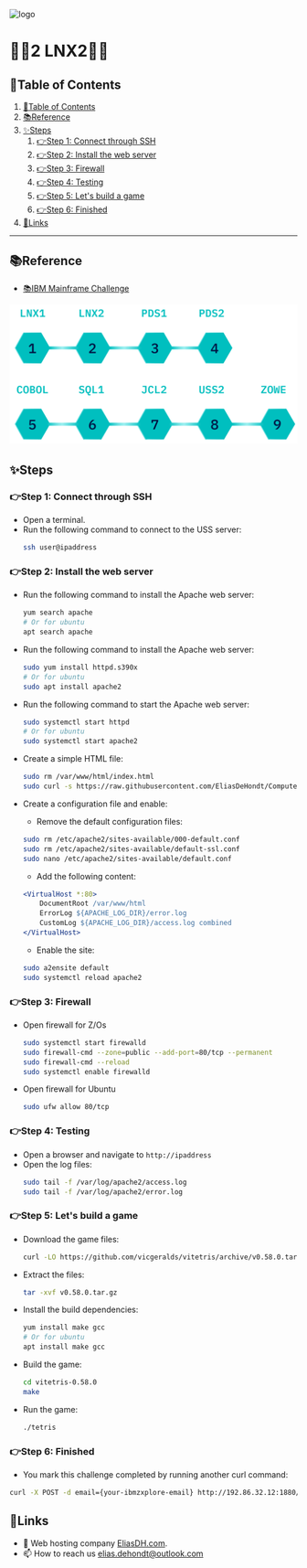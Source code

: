 ![logo](https://eliasdh.com/assets/media/images/logo-github.png)
# 💙🤍2 LNX2🤍💙

## 📘Table of Contents

1. [📘Table of Contents](#📘table-of-contents)
2. [📚Reference](#📚reference)
3. [✨Steps](#✨steps)
    1. [👉Step 1: Connect through SSH](#👉step-1-connect-through-ssh)
    2. [👉Step 2: Install the web server](#👉step-2-install-the-web-server)
    3. [👉Step 3: Firewall](#👉step-3-firewall)
    4. [👉Step 4: Testing](#👉step-4-testing)
    5. [👉Step 5: Let's build a game](#👉step-5-lets-build-a-game)
    6. [👉Step 6: Finished](#👉step-6-finished)
4. [🔗Links](#🔗links)

---

## 📚Reference

- [📚IBM Mainframe Challenge](https://ibmzxplore-static.s3.eu-gb.cloud-object-storage.appdomain.cloud/LNX2.pdf)

![IBM Fundamentals](/Images/IBM-Advanced.png)

## ✨Steps

### 👉Step 1: Connect through SSH

- Open a terminal.
- Run the following command to connect to the USS server:
  ```bash
  ssh user@ipaddress
  ```

### 👉Step 2: Install the web server

- Run the following command to install the Apache web server:
    ```bash
    yum search apache
    # Or for ubuntu
    apt search apache
    ```

- Run the following command to install the Apache web server:
    ```bash
    sudo yum install httpd.s390x
    # Or for ubuntu
    sudo apt install apache2
    ```

- Run the following command to start the Apache web server:
    ```bash
    sudo systemctl start httpd
    # Or for ubuntu
    sudo systemctl start apache2
    ```

- Create a simple HTML file:
    ```bash
    sudo rm /var/www/html/index.html
    sudo curl -s https://raw.githubusercontent.com/EliasDeHondt/ComputerSystems3-ISB/main/Html/index.html -o /var/www/index.html
    ```

- Create a configuration file and enable:
    - Remove the default configuration files:
    ```bash
    sudo rm /etc/apache2/sites-available/000-default.conf
    sudo rm /etc/apache2/sites-available/default-ssl.conf
    sudo nano /etc/apache2/sites-available/default.conf
    ```
    - Add the following content:
    ```apache
    <VirtualHost *:80>
        DocumentRoot /var/www/html
        ErrorLog ${APACHE_LOG_DIR}/error.log
        CustomLog ${APACHE_LOG_DIR}/access.log combined
    </VirtualHost>
    ```
    - Enable the site:
    ```bash
    sudo a2ensite default
    sudo systemctl reload apache2
    ```

### 👉Step 3: Firewall

- Open firewall for Z/Os
    ```bash
    sudo systemctl start firewalld
    sudo firewall-cmd --zone=public --add-port=80/tcp --permanent
    sudo firewall-cmd --reload
    sudo systemctl enable firewalld
    ```
- Open firewall for Ubuntu
    ```bash
    sudo ufw allow 80/tcp
    ```

### 👉Step 4: Testing

- Open a browser and navigate to `http://ipaddress`
- Open the log files:
    ```bash
    sudo tail -f /var/log/apache2/access.log
    sudo tail -f /var/log/apache2/error.log
    ```

### 👉Step 5: Let's build a game

- Download the game files:
    ```bash
    curl -LO https://github.com/vicgeralds/vitetris/archive/v0.58.0.tar.gz
    ```
- Extract the files:
    ```bash
    tar -xvf v0.58.0.tar.gz
    ```
- Install the build dependencies:
    ```bash
    yum install make gcc
    # Or for ubuntu
    apt install make gcc
    ```
- Build the game:
    ```bash
    cd vitetris-0.58.0
    make
    ```
- Run the game:
    ```bash
    ./tetris
    ```

### 👉Step 6: Finished

- You mark this challenge completed by running another curl command:
```bash
curl -X POST -d email={your-ibmzxplore-email} http://192.86.32.12:1880/LNX2
```

## 🔗Links
- 👯 Web hosting company [EliasDH.com](https://eliasdh.com).
- 📫 How to reach us elias.dehondt@outlook.com